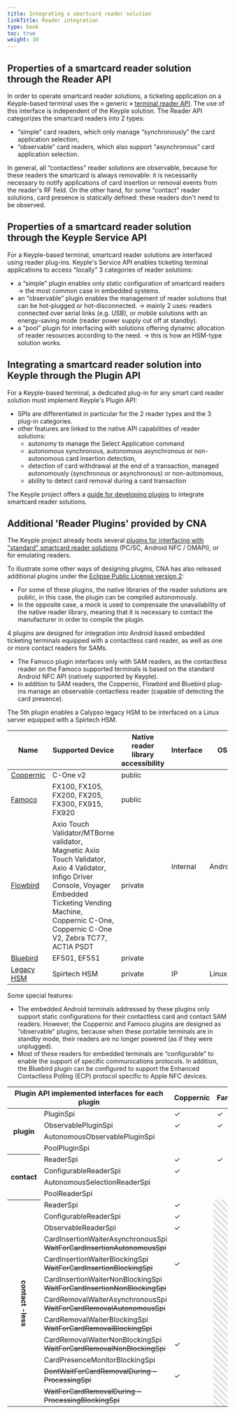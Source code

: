 ```yaml
---
title: Integrating a smartcard reader solution
linkTitle: Reader integration
type: book
toc: true
weight: 30
---
```

## Properties of a smartcard reader solution through the Reader API
In order to operate smartcard reader solutions, a ticketing application on a Keyple-based terminal uses the « generic » [terminal reader API](https://terminal-api.calypsonet.org/specifications/reader-layer/reader-api/).
The use of this interface is independent of the Keyple solution. The Reader API categorizes the smartcard readers into 2 types:
- “simple” card readers, which only manage “synchronously” the card application selection,
- “observable” card readers, which also support “asynchronous” card application selection.

In general, all “contactless” reader solutions are observable, because for these readers the smartcard is always removable: it is necessarily necessary to notify applications of card insertion or removal events from the reader's RF field.
On the other hand, for some “contact” reader solutions, card presence is statically defined: these readers don't need to be observed.

## Properties of a smartcard reader solution through the Keyple Service API
For a Keyple-based terminal, smartcard reader solutions are interfaced using reader plug-ins. Keyple's Service API enables ticketing terminal applications to access “locally” 3 categories of reader solutions:
- a “simple” plugin enables only static configuration of smartcard readers → the most common case in embedded systems.
- an “observable” plugin enables the management of reader solutions that can be hot-plugged or hot-disconnected. → mainly 2 uses: readers connected over serial links (e.g. USB), or mobile solutions with an energy-saving mode (reader power supply cut off at standby).
- a “pool” plugin for interfacing with solutions offering dynamic allocation of reader resources according to the need. → this is how an HSM-type solution works.

## Integrating a smartcard reader solution into Keyple through the Plugin API
For a Keyple-based terminal, a dedicated plug-in for any smart card reader solution must implement Keyple's Plugin API:
- SPIs are differentiated in particular for the 2 reader types and the 3 plug-in categories.
- other features are linked to the native API capabilities of reader solutions:
    - autonomy to manage the Select Application command
    - autonomous synchronous, autonomous asynchronous or non-autonomous card insertion detection,
    - detection of card withdrawal at the end of a transaction, managed autonomously (synchronous or asynchronous) or non-autonomous,
    - ability to detect card removal during a card transaction

The Keyple project offers a [guide for developing plugins](https://keyple.org/learn/developer-guide/reader-plugin-add-on/) to integrate smartcard reader solutions.

## Additional 'Reader Plugins' provided by CNA
The Keyple project already hosts several [plugins for interfacing with "standard" smartcard reader solutions](https://keyple.org/components/standard-reader-plugins/) (PC/SC, Android NFC / OMAPI), or for emulating readers.

To illustrate some other ways of designing plugins, CNA has also released additional plugins under the [Eclipse Public License version 2](https://www.eclipse.org/legal/epl-2.0/):
- For some of these plugins, the native libraries of the reader solutions are public, in this case, the plugin can be compiled autonomously.
- In the opposite case, a mock is used to compensate the unavailability of the native reader library, meaning that it is necessary to contact the manufacturer in order to compile the plugin.

4 plugins are designed for integration into Android based embedded ticketing terminals equipped with a contactless card reader, as well as one or more contact readers for SAMs.
- The Famoco plugin interfaces only with SAM readers, as the contactless reader on the Famoco supported terminals is based on the standard Android NFC API (natively supported by Keyple).
- In addition to SAM readers, the Coppernic, Flowbird and Bluebird plug-ins manage an observable contactless reader (capable of detecting the card presence).

The 5th plugin enables a Calypso legacy HSM to be interfaced on a Linux server equipped with a Spirtech HSM.

<table id="external-resource-table-1" class="table table-striped">
    <thead>
    <tr>
        <th scope="col" class="text-center">Name</th>
        <th scope="col" class="text-center">Supported Device</th>
        <th scope="col" class="text-center">Native reader library accessibility</th>
        <th scope="col" class="text-center">Interface</th>
        <th scope="col" class="text-center">OS</th>
        <th scope="col" class="text-center">Language</th>
    </tr>
    </thead>
    <tbody id="external-resource-table-1-content">
    <tr>
        <td class="text-center"><a href="https://github.com/calypsonet/keyple-plugin-cna-coppernic-cone2-java-lib" target="_blank" rel="noopener">Coppernic</a></td>
        <td class="text-center">C-One v2</td>
        <td class="text-center">public</td>
        <td class="text-center" rowspan="4">Internal</td>
        <td class="text-center" rowspan="4">Android</td>
        <td class="text-center" rowspan="4">Kotlin</td>
    </tr>
    <tr>
        <td class="text-center"><a href="https://github.com/calypsonet/keyple-plugin-cna-famoco-se-communication-java-lib" target="_blank" rel="noopener">Famoco</a></td>
        <td class="text-center">FX100, FX105, FX200, FX205, FX300, FX915, FX920</td>
        <td class="text-center">public</td>
    </tr>
    <tr>
        <td class="text-center"><a href="https://github.com/calypsonet/keyple-plugin-cna-flowbird-android-java-lib" target="_blank" rel="noopener">Flowbird</a></td>
        <td class="text-center">Axio Touch Validator/MTBorne validator, Magnetic Axio Touch Validator, Axio 4 Validator, Infigo Driver Console, Voyager Embedded Ticketing Vending Machine, Coppernic C-One, Coppernic C-One V2, Zebra TC77, ACTIA PSDT</td>
        <td class="text-center">private</td>
    </tr>
    <tr>
        <td class="text-center"><a href="https://github.com/calypsonet/keyple-plugin-cna-bluebird-specific-nfc-java-lib" target="_blank" rel="noopener">Bluebird</a></td>
        <td class="text-center">EF501, EF551</td>
        <td class="text-center">private</td>
    </tr>
    <tr>
        <td class="text-center"><a href="https://github.com/calypsonet/keyple-plugin-cna-legacyhsm-java-lib" target="_blank" rel="noopener">Legacy HSM</a></td>
        <td class="text-center">Spirtech HSM</td>
        <td class="text-center">private</td>
        <td class="text-center">IP</td>
        <td class="text-center">Linux</td>
        <td class="text-center">Java</td>
    </tr>
    </tbody>
</table>

Some special features:
- The embedded Android terminals addressed by these plugins only support static configurations for their contactless card and contact SAM readers. However, the Coppernic and Famoco plugins are designed as “observable” plugins, because when these portable terminals are in standby mode, their readers are no longer powered (as if they were unplugged).
- Most of these readers for embedded terminals are “configurable” to enable the support of specific communications protocols. In addition, the Bluebird plugin can be configured to support the Enhanced Contactless Polling (ECP) protocol specific to Apple NFC devices.
<script type="text/javascript">
document.body.onload = function() {
    initExternalResourceTable("external-resource-table-1");
    initExternalResourceTable("external-resource-table-2");
    initExternalResourceTable("external-resource-table-3");
};
</script>

<style>
    .rotated {
        writing-mode: sideways-lr;
    }
    .rotatedd {
        writing-mode: vertical-rl;
    }
    .hachured {
        background-image: repeating-linear-gradient(
        45deg,
        transparent,
        transparent 5px,
        rgba(0, 0, 0, 0.1) 5px,
        rgba(0, 0, 0, 0.1) 10px
        );
        color: black;
    }
</style>
<table>
	<thead>
		<tr>
			<th scope="col" colspan="2">Plugin API implemented interfaces for each plugin</th>
			<th scope="col">Coppernic</th>
			<th scope="col">Famoco</th>
			<th scope="col">Flowbird</th>
			<th scope="col">Bluebird</th>
			<th scope="col">Legacy<br>HSM</th>			
		</tr>
	</thead>
	<tbody>
		<tr>
			<th scope="rowgroup" rowspan="4" class="rotated">plugin</th>
			<td>PluginSpi</td>
			<td>✓</td>
			<td>✓</td>
			<td>✓</td>
			<td>✓</td>
			<td>✓</td>
		</tr>
		<tr>
			<td>ObservablePluginSpi</td>
			<td>✓</td>
			<td>✓</td>
			<td></td>
			<td></td>
			<td></td>
		</tr>
		<tr>
			<td>AutonomousObservablePluginSpi</td>
			<td></td>
			<td></td>
			<td></td>
			<td></td>
			<td></td>
		</tr>
		<tr>
			<td>PoolPluginSpi</td>
			<td></td>
			<td></td>
			<td></td>
			<td></td>
			<td>✓</td>
		</tr>
		<tr>
			<th scope="rowgroup" rowspan="4" class="rotated">contact</th>
			<td>ReaderSpi</td>
			<td>✓</td>
			<td>✓</td>
			<td>✓</td>
			<td>✓</td>
			<td>✓</td>
		</tr>
		<tr>
			<td>ConfigurableReaderSpi</td>
			<td>✓</td>
			<td></td>
			<td></td>
			<td></td>
			<td></td>
		</tr>
		<tr>
			<td>AutonomousSelectionReaderSpi</td>
			<td></td>
			<td></td>
			<td></td>
			<td></td>
			<td></td>
		</tr>
		<tr>
			<td>PoolReaderSpi</td>
			<td></td>
			<td></td>
			<td></td>
			<td></td>
			<td>✓</td>
		</tr>
		<tr>
			<th scope="rowgroup" rowspan="12" class="rotatedd">contact -less</th>
			<td>ReaderSpi</td>
			<td>✓</td>
			<td rowspan="12" class="hachured"></td>
			<td>✓</td>
			<td>✓</td>
			<td rowspan="12"  class="hachured"></td>
		</tr>
		<tr>
			<td>ConfigurableReaderSpi</td>
			<td>✓</td>
			<td>✓</td>
			<td>✓</td>
		</tr>
		<tr>
			<td>ObservableReaderSpi</td>
			<td>✓</td>
			<td>✓</td>
			<td>✓</td>
		</tr>
		<tr>
			<td>CardInsertionWaiterAsynchronousSpi<br><s>WaitForCardInsertionAutonomousSpi</s></td>
			<td></td>
			<td>✓</td>
			<td>✓</td>
		</tr>
		<tr>
			<td>CardInsertionWaiterBlockingSpi<br><s>WaitForCardInsertionBlockingSpi</s></td>
			<td>✓</td>
			<td></td>
			<td></td>
		</tr>
		<tr>
			<td>CardInsertionWaiterNonBlockingSpi<br><s>WaitForCardInsertionNonBlockingSpi</s></td>
			<td></td>
			<td></td>
			<td></td>
		</tr>
		<tr>
			<td>CardRemovalWaiterAsynchronousSpi<br><s>WaitForCardRemovalAutonomousSpi</s></td>
			<td></td>
			<td>✓</td>
			<td></td>
		</tr>
		<tr>
			<td>CardRemovalWaiterBlockingSpi<br><s>WaitForCardRemovalBlockingSpi</s></td>
			<td></td>
			<td></td>
			<td></td>
		</tr>
		<tr>
			<td>CardRemovalWaiterNonBlockingSpi<br><s>WaitForCardRemovalNonBlockingSpi</s></td>
			<td>✓</td>
			<td></td>
			<td>✓</td>
		</tr>
		<tr>
			<td>CardPresenceMonitorBlockingSpi</td>
			<td></td>
			<td></td>
			<td></td>
		</tr>
		<tr>
			<td><s>DontWaitForCardRemovalDuring
-ProcessingSpi</s></td>
			<td>✓</td>
			<td>✓</td>
			<td>✓</td>
		</tr>
		<tr>
			<td><s>WaitForCardRemovalDuring
-ProcessingBlockingSpi</s></td>
			<td></td>
			<td></td>
			<td></td>
		</tr>
	</tbody>
</table>